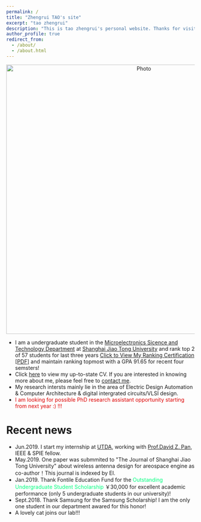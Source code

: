 ```yaml
---
permalink: /
title: "Zhengrui TAO's site"
excerpt: "tao zhengrui"
description: "This is tao zhengrui's personal website. Thanks for visiting!!!"
author_profile: true
redirect_from: 
  - /about/
  - /about.html
---
```


<p align="center">
  <img src="https://zhengruitao.github.io/images/zhuhanqing-beijing.jpg?raw=true" alt="Photo" style="width: 720px;"/> 
  
</p>


* I am a undergraduate student in the [Microelectronics Sicence and Technology Department](http://dmne.sjtu.edu.cn/dmne/) at [Shanghai Jiao Tong University](http://en.sjtu.edu.cn/) and rank top 2 of 57 students for last three years [Click to View My Ranking Certification [PDF]](http://zhuhanqing.github.io/files/ranking.pdf) and maintain ranking topmost with a GPA 91.65 for recent four semsters!
* Click [here](http://zhuhanqing.github.io/files/CV_ZHQ.pdf) to view my up-to-state CV. If you are interested in knowing more about me, please feel free to [contact me](https://zhuhanqing.github.io/contact/).
* My research intersts mainly lie in the area of Electric Design Automation & Computer Architecture & digital intergrated circuits/VLSI design. 
* <font color="#dd0000">I am looking for possible PhD research assistant opportunity starting from next year :)  !!!</font>

# Recent news
* Jun.2019. I start my internship at [UTDA](https://www.cerc.utexas.edu/utda/), working with [Prof.David Z. Pan](http://www.ece.utexas.edu/people/faculty/david-z-pan), IEEE & SPIE fellow.
* May.2019. One paper was submmited to "The Journal of Shanghai Jiao Tong University" about wireless antenna design for areospace engine as co-author！This journal is indexed by EI.
* Jan.2019. Thank Fontile Education Fund for the <font color="#00FF7F"> Outstanding Undergraduate Student Scholarship</font>
 ￥30,000 for excellent academic performance (only 5 undergraduate students in our university)!
* Sept.2018. Thank Samsung for the Samsung Scholarship! I am the only one student in our department awared for this honor!
* A lovely cat joins our lab!!!
